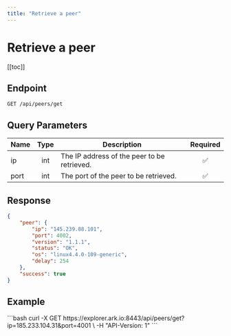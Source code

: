 ```yaml
---
title: "Retrieve a peer"
---
```


# Retrieve a peer

[[toc]]

## Endpoint

```
GET /api/peers/get
```

## Query Parameters

| Name | Type | Description                                 | Required           |
|------|:----:|---------------------------------------------|:------------------:|
| ip   | int  | The IP address of the peer to be retrieved. | :white_check_mark: |
| port | int  | The port of the peer to be retrieved.       | :white_check_mark: |

## Response

```json
{
    "peer": {
        "ip": "145.239.88.101",
        "port": 4002,
        "version": "1.1.1",
        "status": "OK",
        "os": "linux4.4.0-109-generic",
        "delay": 254
    },
    "success": true
}
```

## Example

<request-example>
```bash
curl -X GET https://explorer.ark.io:8443/api/peers/get?ip=185.233.104.31&port=4001 \
  -H "API-Version: 1"
```
</request-example>
